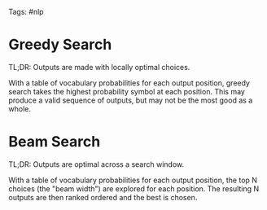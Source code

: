 Tags: #nlp 

# Greedy Search
TL;DR: Outputs are made with locally optimal choices.

With a table of vocabulary probabilities for each output position, greedy search takes the highest probability symbol at each position.  This may produce a valid sequence of outputs, but may not be the most good as a whole.

# Beam Search
TL;DR: Outputs are optimal across a search window.

With a table of vocabulary probabilities for each output position, the top N choices (the "beam width") are explored for each position.  The resulting N outputs are then ranked ordered and the best is chosen.